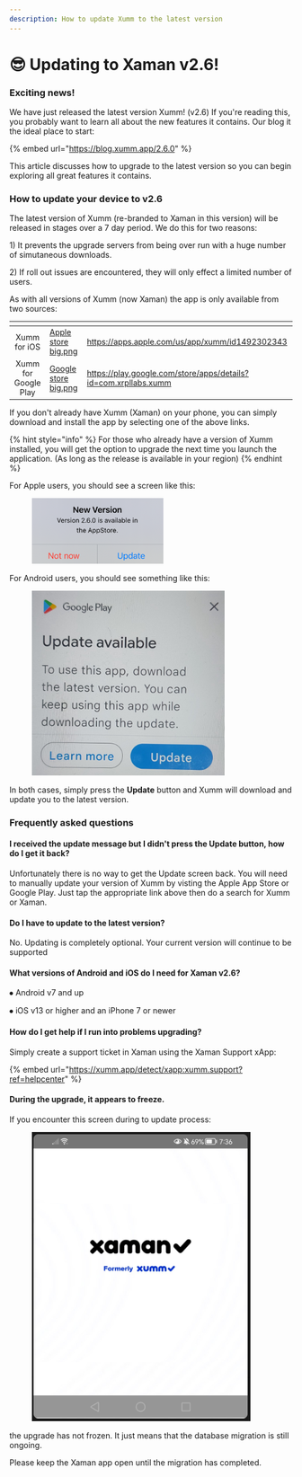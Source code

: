```yaml
---
description: How to update Xumm to the latest version
---
```


# 😎 Updating to Xaman v2.6!

### Exciting news!

We have just released the latest version Xumm! (v2.6) If you're reading this, you probably want to learn all about the new features it contains. Our blog it the ideal place to start:

{% embed url="https://blog.xumm.app/2.6.0" %}

This article discusses how to upgrade to the latest version so you can begin exploring all great features it contains.&#x20;

### How to update your device to v2.6

The latest version of Xumm (re-branded to Xaman in this version) will be released in stages over a 7 day period. We do this for two reasons:

1\)  It prevents the upgrade servers from being over run with a huge number of simutaneous downloads.

2\) If roll out issues are encountered, they will only effect a limited number of users.

As with all versions of Xumm (now Xaman) the app is only available from two sources:

<table data-card-size="large" data-view="cards"><thead><tr><th align="center"></th><th data-hidden data-card-cover data-type="files"></th><th data-hidden data-card-target data-type="content-ref"></th></tr></thead><tbody><tr><td align="center">Xumm for iOS</td><td><a href="../.gitbook/assets/Apple store big.png">Apple store big.png</a></td><td><a href="https://apps.apple.com/us/app/xumm/id1492302343">https://apps.apple.com/us/app/xumm/id1492302343</a></td></tr><tr><td align="center">Xumm for Google Play</td><td><a href="../.gitbook/assets/Google store big.png">Google store big.png</a></td><td><a href="https://play.google.com/store/apps/details?id=com.xrpllabs.xumm">https://play.google.com/store/apps/details?id=com.xrpllabs.xumm</a></td></tr></tbody></table>

If you don't already have Xumm (Xaman) on your phone, you can simply download and install the app by selecting one of the above links.

{% hint style="info" %}
For those who already have a version of Xumm installed, you will get the option to upgrade the next time you launch the application. (As long as the release is available in your region)
{% endhint %}

For Apple users, you should see a screen like this:

<figure><img src="../.gitbook/assets/image (1) (1).png" alt=""><figcaption></figcaption></figure>

For Android users, you should see something like this:

<figure><img src="../.gitbook/assets/image (1) (1) (1).png" alt=""><figcaption></figcaption></figure>

In both cases, simply press the **Update** button and Xumm will download and update you to the latest version.&#x20;



### Frequently asked questions

#### I received the update message but I didn't press the Update button, how do I get it back?

Unfortunately there is no way to get the Update screen back. You will need to manually update your version of Xumm by visting the Apple App Store or Google Play. Just tap the appropriate link above then do a search for Xumm or Xaman.

#### Do I have to update to the latest version?

&#x20;No. Updating is completely optional. Your current version will continue to be supported

#### What versions of Android and iOS do I need for Xaman v2.6?

⦁ Android v7 and up&#x20;

⦁ iOS v13 or higher and an iPhone 7 or newer

#### How do I get help if I run into problems upgrading?

Simply create a support ticket in Xaman using the Xaman Support xApp:

{% embed url="https://xumm.app/detect/xapp:xumm.support?ref=helpcenter" %}

#### During the upgrade, it appears to freeze.

If you encounter this screen during to update process:

<figure><img src="../.gitbook/assets/image.png" alt=""><figcaption></figcaption></figure>

the upgrade has not frozen. It just means that the database migration is still ongoing.

Please keep the Xaman app open until the migration has completed.
